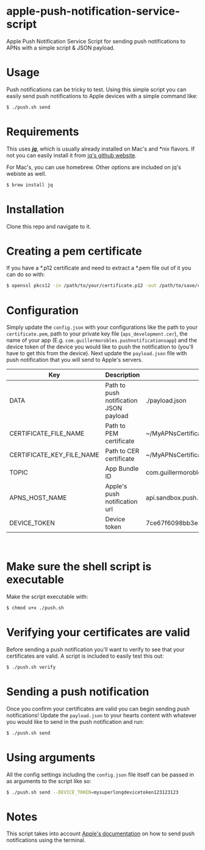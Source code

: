 # apple-push-notification-service-script
Apple Push Notification Service Script for sending push notifications to APNs with a simple script &amp; JSON payload.

# Usage
Push notifications can be tricky to test. Using this simple script you can easily send push notifications to Apple devices with a simple command like:
```bash 
$ ./push.sh send
```

# Requirements
This uses ***<a href="https://stedolan.github.io/jq/">jq</a>***, which is usually already installed on Mac's and *nix flavors. If not you can easily install it from <a href="https://stedolan.github.io/jq/download/">jq's github website</a>.

For Mac's, you can use homebrew. Other options are included on jq's webiste as well.
```bash
$ brew install jq
```

# Installation
Clone this repo and navigate to it. 

# Creating a pem certificate
If you have a *.p12 certificate and need to extract a *.pem file out of it you can do so with:
```bash
$ openssl pkcs12 -in /path/to/your/certificate.p12 -out /path/to/save/certificate.pem -nodes
```

# Configuration
Simply update the `config.json` with your configurations like the path to your `certificate.pem`, path to your private key file (`aps_development.cer`), the name of your app (E.g. `com.guillermorobles.pushnotificationsapp`) and the device token of the device you would like to push the notification to (you'll have to get this from the device). Next update the `payload.json` file with push notification that you will send to Apple's servers. 


| Key                         | Description | Example Value |
| -----------                 | ----------- | -----------   |
| DATA                        | Path to push notification JSON payload | ./payload.json |
| CERTIFICATE_FILE_NAME       | Path to PEM certificate | ~/MyAPNsCertificate.pem |
| CERTIFICATE_KEY_FILE_NAME   | Path to CER certificate | ~/MyAPNsCertificate.cer |
| TOPIC                       | App Bundle ID | com.guillermorobles.pushnotificationsapp |
| APNS_HOST_NAME              | Apple's push notification url | <span>api.sandbox.push.apple.com</span> |
| DEVICE_TOKEN                | Device token | 7ce67f6098bb3e5d3e9f03b1ca6840e1ca5f54d6ad9ef79c752c358879f3a798 |
<br/>

# Make sure the shell script is executable
Make the script executable with:
```bash 
$ chmod u+x ./push.sh
```

# Verifying your certificates are valid
Before sending a push notification you'll want to verify to see that your certificates are valid. A script is included to easily test this out:
```bash 
$ ./push.sh verify
```
# Sending a push notification
Once you confirm your certificates are valid you can begin sending push notifications! Update the `payload.json` to your hearts content with whatever you would like to send in the push notification and run:
```bash 
$ ./push.sh send
```

# Using arguments
All the config settings including the `config.json` file itself can be passed in as arguments to the script like so:
```bash 
$ ./push.sh send --DEVICE_TOKEN=mysuperlongdevicetoken123123123
```

# Notes
This script takes into account <a href="https://developer.apple.com/documentation/usernotifications/sending_push_notifications_using_command-line_tools">Apple's documentation</a> on how to send push notifications using the terminal.
